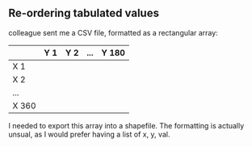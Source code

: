 ## Re-ordering tabulated values
 colleague sent me a CSV file, formatted as a rectangular array:

|       | Y 1 | Y 2 | ... | Y 180 |
| --    | --  | --  | -- | -- |
| X 1   |     |     |    |    |
| X 2   |     |     |    |    |
| ...   |     |     |    |    |
| X 360 |     |     |    |   &nbsp; |

I needed to export this array into a shapefile. The formatting is actually unsual, as I would prefer having a list of x, y, val.

